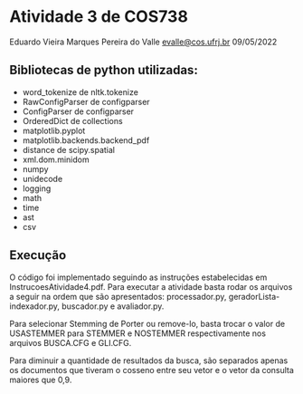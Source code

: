 # Atividade 3 de COS738
Eduardo Vieira Marques Pereira do Valle
evalle@cos.ufrj.br 09/05/2022

## Bibliotecas de python utilizadas:

- word_tokenize de nltk.tokenize
- RawConfigParser de configparser
- ConfigParser de configparser
- OrderedDict de collections 
- matplotlib.pyplot 
- matplotlib.backends.backend_pdf
- distance de scipy.spatial
- xml.dom.minidom
- numpy
- unidecode
- logging
- math
- time
- ast
- csv

## Execução

O código foi implementado seguindo as instruções estabelecidas em InstrucoesAtividade4.pdf. Para executar a atividade basta rodar os arquivos a seguir na ordem que são apresentados: processador.py, geradorLista-indexador.py, buscador.py e avaliador.py.

Para selecionar Stemming de Porter ou remove-lo, basta trocar o valor de USASTEMMER para STEMMER e NOSTEMMER respectivamente nos arquivos BUSCA.CFG e GLI.CFG.

Para diminuir a quantidade de resultados da busca, são separados apenas os documentos que tiveram o cosseno entre seu vetor e o vetor da consulta maiores que 0,9.

